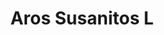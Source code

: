 ---
title: Aros Susanitos L
date: 
draft: false

# descripcion
description : Aro de plata y cristal. Se puede armar el conjunto de cadena y dije haciendo juego

materials: Plata 925

color: Plateado y cristal

dimensions: 0,9cm diam

code: 01-07-0413

type: "Aros"

categories: []

price: $5.320,00

price_eftvo: $4.520,00

# Images
# first image will be shown in the product page
images:
  # - image: "images/path_to_image"
  # La ubicacion de las imagenes es imagenes/Aros/Aros.Cristal/01-07-0413-aros-susanitos-l
  - image: "./images/aros/cristal/01-07-0413-aros-susanitos-grandes_a.JPG"
  - image: "./images/aros/cristal/01-07-0413-aros-susanitos-grandes_b.JPG"
  - image: "./images/aros/cristal/01-07-0413-aros-susanitos-grandes_c.JPG"
---